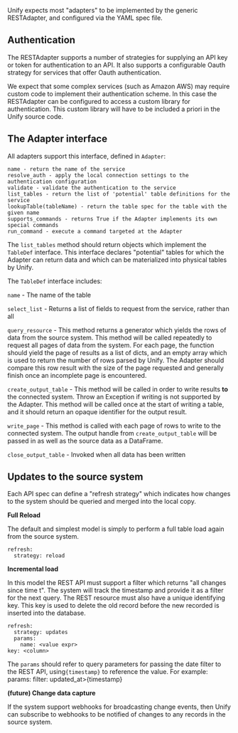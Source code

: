 Unify expects most "adapters" to be implemented by the generic RESTAdapter, and configured via the YAML spec file. 

## Authentication

The RESTAdapter supports a number of strategies for supplying an API key or token for authentication to an API. It also supports a configurable Oauth strategy for services that offer Oauth authentication.

We expect that some complex services (such as Amazon AWS) may require custom code to implement their authentication scheme. In this case the RESTAdapter can be configured to access a custom library for authentication. This custom library will have to be included a priori in the Unify source code.

## The Adapter interface

All adapters support this interface, defined in `Adapter`:

    name - return the name of the service
    resolve_auth - apply the local connection settings to the authentication configuration
    validate - validate the authentication to the service
    list_tables - return the list of 'potential' table definitions for the service
    lookupTable(tableName) - return the table spec for the table with the given name
    supports_commands - returns True if the Adapter implements its own special commands
    run_command - execute a command targeted at the Adapter

The `list_tables` method should return objects which implement the `TableDef` interface.
This interface declares "potential" tables for which the Adapter can return data and which
can be materialized into physical tables by Unify. 

The `TableDef` interface includes:

`name` - The name of the table

`select_list` - Returns a list of fields to request from the service, rather than all

`query_resource` - This method returns a generator which yields the rows of
data from the source system. This method will be called repeatedly to request
all pages of data from the system. For each page, the function should yield
the page of results as a list of dicts, and an empty array which is used
to return the number of rows parsed by Unify. The Adapter should compare
this row result with the size of the page requested and generally finish
once an incomplete page is encountered. 

`create_output_table` - This method will be called in order to write results
**to** the connected system. Throw an Exception if writing is not supported
by the Adapter. This method will be called once at the start of writing a table,
and it should return an opaque identifier for the output result.

`write_page` - This method is called with each page of rows to write to the
connected system. The output handle from `create_output_table` will be passed
in as well as the source data as a DataFrame.

`close_output_table` - Invoked when all data has been written

## Updates to the source system

Each API spec can define a "refresh strategy" which indicates how changes to the
system should be queried and merged into the local copy.

**Full Reload**

The default and simplest model is simply to perform a full table load again from
the source system.

    refresh:
      strategy: reload

**Incremental load**

In this model the REST API must support a filter which returns "all changes since
time t". The system will track the timestamp and provide it as a filter for the
next query. The REST resource must also have a unique identifying key. This key is
used to delete the old record before the new recorded is inserted into the database.

    refresh:
      strategy: updates
      params:
        name: <value expr>
    key: <column>

The `params` should refer to query parameters for passing the date filter to the
REST API, using`{timestamp}` to reference the value. For example:
      params: 
        filter: updated_at>{timestamp}
    
**(future) Change data capture**

If the system support webhooks for broadcasting change events, then Unify can subscribe
to webhooks to be notified of changes to any records in the source system.


